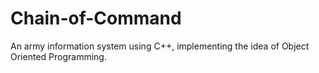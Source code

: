 # Chain-of-Command
An army information system using C++, implementing the idea of Object Oriented Programming.
